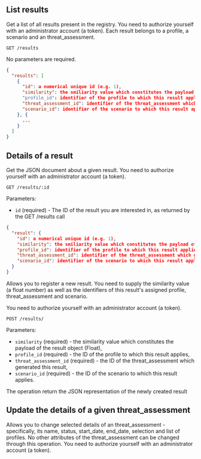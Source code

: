 ## List results

Get a list of all results present in the registry. You need to authorize yourself with an administrator account (a token).
Each result belongs to a profile, a scenario and an threat_assessment.

```
GET /results
```

No parameters are required.

```json
{
  "results": [
    {
      "id": a numerical unique id (e.g. 1),
      "similarity": the smiliarity value which constitutes the payload of the result object (Float).
      "profile_id": identifier of the profile to which this result applies,
      "threat_assessment_id": identifier of the threat_assessment which generated this result,
      "scenario_id": identifier of the scenario to which this result applies.
    }, {
      ...
    }
  ]
}
```

## Details of a result

Get the JSON document about a given result. You need to authorize yourself with an administrator account (a token).

```
GET /results/:id
```

Parameters:

+ `id` (required) - The ID of the result you are interested in, as returned by the GET /results call

```json
{
  "result": {
    "id": a numerical unique id (e.g. 1),
    "similarity": the smiliarity value which constitutes the payload of the result object (Float),
    "profile_id": identifier of the profile to which this result applies,
    "threat_assessment_id": identifier of the threat_assessment which generated this result,
    "scenario_id": identifier of the scenario to which this result applies.
  }
}
```

Allows you to register a new result. You need to supply the similarity value (a float number) as well as the identifiers of this result's assigned profile, threat_assessment and scenario.

You need to authorize yourself with an administrator account (a token).

```
POST /results/
```

Parameters:

+ `similarity` (required) - the similarity value which constitutes the payload of the result object (Float),
+ `profile_id` (required) - the ID of the profile to which this result applies,
+ `threat_assessment_id` (required) - the ID of the threat_assessment which generated this result,
+ `scenario_id` (required) - the ID of the scenario to which this result applies.

The operation return the JSON representation of the newly created result

## Update the details of a given threat_assessment

Allows you to change selected details of an threat_assessment - specifically, its name, status, start_date, end_date, selection and list of profiles. No other attributes of the threat_assessment can be changed through this operation. You need to authorize yourself with an administrator account (a token).
